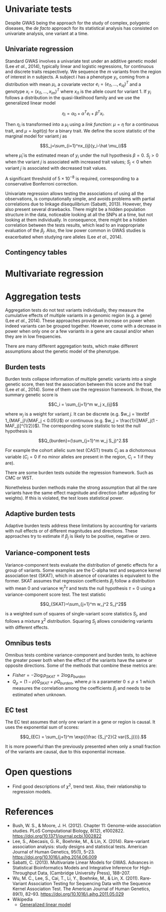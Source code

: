 <script type="text/x-mathjax-config">
  MathJax.Hub.Config({
    TeX: {
      equationNumbers: {
        autoNumber: "AMS"
      }
    },
    tex2jax: {
      inlineMath: [ ['$','$'] ],
      displayMath: [ ['$$','$$'] ],
      processEscapes: true,
    }
  });
</script>
<script type="text/javascript"
        src="http://cdn.mathjax.org/mathjax/latest/MathJax.js?config=TeX-AMS-MML_HTMLorMML">
</script>

# Univariate tests

Despite GWAS being the approach for the study of complex, polygenic diseases, the *de facto* approach for its statistical analysis has consisted on univariate analysis, one variant at a time.

## Univariate regression

Standard GWAS involves a univariate test under an additive genetic model (Lee *et al.*, 2014), typically linear and logistic regressions, for continuous and discrete traits respectively. We sequence the $m$ variants from the region of interest in $n$ subjects. A subject $i$ has a phenotype $y_i$, coming from a distribution with mean $\mu_i$, a covariate vector $e_i = (e_{i1}, ..., e_{iq})^T$ and a genotype $x_i = (x_{i1}, ..., x_{im})^T$ where $x_{i1}$ is the allele count for variant 1. If $y_i$
 follows a distribution in the quasi-likelihood family and we use the generalized linear model

$$\eta_i = \alpha_0+\alpha^Te_i+\beta^Tx_i.$$

Then $\eta_i$ is transformed into a $\mu_i$ using a *link function*: $\mu = \eta$ for a continuous trait, and $\mu = logit(\eta)$ for a binary trait. We define the score statistic of the marginal model for variant $j$ as

$$S_j=\sum_{i=1}^nx_{ij}(y_i-\hat \mu_i)$$

where $\hat \mu_i$ is the estimated mean of $y_i$ under the null hypothesis $\beta = 0$. $S_j > 0$ when the variant $j$ is associated with increased trait values; $S_j < 0$ when variant $j$ is associated with decreased trait values.

A significant threshold of $5 \times 10^{-8}$ is required, corresponding to a conservative Bonferroni correction.

Univariate regression allows testing the associations of using all the observations, is computationally simple, and avoids problems with partial correlations due to linkage disequilibrium (Sabatti, 2013). However, they also present several drawbacks. There might be a hidden population structure in the data, noticeable looking at all the SNPs at a time, but not looking at them individually. In consequence, there might be a hidden correlation between the tests results, which lead to an inappropriate evaluation of the $\beta_j$. Also, the low power common in GWAS studies is exacerbated when studying rare alleles (Lee *et al.*, 2014).

## Contingency tables

# Multivariate regression

# Aggregation tests

Aggregation tests do not test variants individually, they measure the cumulative effects of multiple variants in a genomic region (e.g. a gene) (Lee *et al.*, 2014). These approaches provide an increase on power when indeed variants can be grouped together. However, come with a decrease in power when only one or a few variants in a gene are causal and/or when they are in low frequencies.

There are many different aggregation tests, which make different assumptions about the genetic model of the phenotype.

## Burden tests

Burden tests collapse information of multiple genetic variants into a single genetic score, then test the association between this score and the trait (Lee *et al.*, 2014). Some of them use the regression framework. In those, the summary genetic score is

$$C_i = \sum_{j=1}^m w_j x_{ij}$$

where $w_j$ is a weight for variant $j$. It can be discrete (e.g. $w_j = \textbf 1_{MAF_j}\{MAF_j < 0.05\}$) or continuous (e.g. $w_j = \frac{1}{[MAF_j(1 - MAF_j)]^{1/2}}$). The corresponding score statistic to test the null hypothesis is

$$Q_{burden}=(\sum_{j=1}^m w_j S_j)^2.$$

For example the cohort allelic sum test (CAST) treats $C_j$ as a dichotomous variable ($C_i=0$ if no minor alleles are present in the region, $C_i=1$ if they are).

There are some burden tests outside the regression framework. Such as CMC or WST.

Nonetheless burden methods make the strong assumption that all the rare variants have the same effect magnitude and direction (after adjusting for weights). If this is violated, the test loses statistical power.

## Adaptive burden tests

Adaptive burden tests address these limitations by accounting for variants with null effects or of different magnitudes and directions. These approaches try to estimate if $\beta_j$ is likely to be positive, negative or zero.

## Variance-component tests

Variance-component tests evaluate the distribution of genetic effects for a group of variants. Some examples are the C-alpha test and sequence kernel association test (SKAT), which in absence of covariates is equivalent to the former. SKAT assumes that regression coefficients $\beta_j$ follow a distribution with mean 0 and variance $w_j^2\tau$ and tests the null hypothesis $\tau = 0$ using a variance-component score test. The test statistic

$$Q_{SKAT}=\sum_{j=1}^m w_j^2 S_j^2$$

is a weighted sum of squares of single-variant score statistics $S_j$, and follows a mixture $\chi^2$ distribution. Squaring $S_j$ allows considering variants with different effects.

## Omnibus tests

Omnibus tests combine variance-component and burden tests, to achieve the greater power both when the effect of the variants have the same or opposite directions. Some of the methods that combine these metrics are:

- $Fisher = -2 \log{p_{SKAT}} =2 \log{p_{burden}}$
- $Q_{\rho}=(1-\rho)Q_{SKAT}+\rho Q_{burden}$, where $\rho$ is a parameter $0 \le \rho \le 1$ which measures the correlation among the coefficients $\beta_j$ and needs to be estimated when unknown.

## EC test

The EC test assumes that only one variant in a gene or region is causal. It uses the exponential sum of scores:

$$Q_{EC} = \sum_{j=1}^m \exp{(\frac {S_j^2}{2 var{S_j}})}.$$

It is more powerful than the previously presented when only a small fraction of the variants are causal, due to this exponential increase.

# Open questions

* Find good descriptions of $\chi^2$, trend test. Also, their relationship to regression models.

# References

* Bush, W. S., & Moore, J. H. (2012). Chapter 11: Genome-wide association studies. PLoS Computational Biology, 8(12), e1002822. https://doi.org/10.1371/journal.pcbi.1002822
* Lee, S., Abecasis, G. R., Boehnke, M., & Lin, X. (2014). Rare-variant association analysis: study designs and statistical tests. American Journal of Human Genetics, 95(1), 5–23. https://doi.org/10.1016/j.ajhg.2014.06.009
* Sabatti, C. (2013). Multivariate Linear Models for GWAS. Advances in Statistical Bioinformatics Models and Integrative Inference for High-Throughput Data, (Cambridge University Press), 188–207.
* Wu, M. C., Lee, S., Cai, T., Li, Y., Boehnke, M., & Lin, X. (2011). Rare-Variant Association Testing for Sequencing Data with the Sequence Kernel Association Test. The American Journal of Human Genetics, 89(1), 82–93. https://doi.org/10.1016/j.ajhg.2011.05.029
* Wikipedia
  * [Generalized linear model](https://en.wikipedia.org/wiki/Generalized_linear_model)
